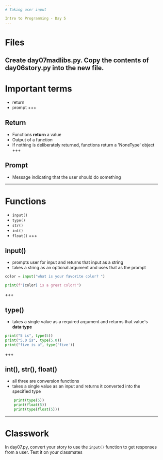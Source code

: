 ```yaml
---
# Taking user input

Intro to Programming - Day 5
---
```

# Files

Create day07madlibs.py. Copy the contents of day06story.py into the new file.
---
# Important terms

* return
* prompt
+++
## Return

* Functions **return** a value
* Output of a function
* If nothing is deliberately returned, functions return a 'NoneType' object
+++
## Prompt

* Message indicating that the user should do something
---
# Functions

* ```input()```
* ```type()```
* ```str()```
* ```int()```
* ```float()```
+++
## input()

* prompts user for input and returns that input as a string
* takes a string as an optional argument and uses that as the prompt

```python
color = input("what is your favorite color? ")

print(f"{color} is a great color!")
```
+++
## type()

* takes a single value as a required argument and returns that value's **data type**

```python
print("5 is", type(5))
print("5.0 is", type(5.0))
print("five is a", type('five'))
```
+++
## int(), str(), float()

* all three are conversion functions
* takes a single value as an input and returns it converted into the specified type

```python
    print(type(5))
    print(float(5))
    print(type(float(5)))
```
---
# Classwork

In day07.py, convert your story to use the ```input()``` function to get responses from a user. Test it on your classmates